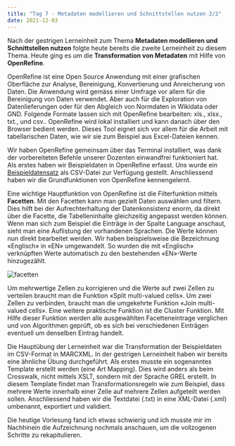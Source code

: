 ```yaml
---
title: "Tag 7 - Metadaten modellieren und Schnittstellen nutzen 2/2"
date: 2021-12-03
---
```


Nach der gestrigen Lerneinheit zum Thema **Metadaten modellieren und Schnittstellen nutzen** folgte heute bereits die zweite Lerneinheit zu diesem Thema. Heute ging es um die **Transformation von Metadaten** mit Hilfe von **OpenRefine**.

OpenRefine ist eine Open Source Anwendung mit einer grafischen Oberfläche zur Analyse, Bereinigung, Konvertierung und Anreicherung von Daten. Die Anwendung wird gemäss einer Umfrage vor allem für die Bereinigung von Daten verwendet. Aber auch für die Exploration von Datenlieferungen oder für den Abgleich von Normdaten in Wikidata oder GND. Folgende Formate lassen sich mit OpenRefine bearbeiten: xls., xlsx., txt., und csv.. OpenRefine wird lokal installiert und kann danach über den Browser bedient werden. Dieses Tool eignet sich vor allem für die Arbeit mit tabellarischen Daten, wie wir sie zum Beispiel aus Excel-Dateien kennen. 

Wir haben OpenRefine gemeinsam über das Terminal installiert, was dank der vorbereiteten Befehle unserer Dozenten einwandfrei funktioniert hat. Als erstes haben wir Beispieldaten in OpenRefine erfasst. Uns wurde ein [Beispieldatensatz]( https://raw.githubusercontent.com/LibraryCarpentry/lc-open-refine/gh-pages/data/doaj-article-sample.csv) als CSV-Datei zur Verfügung gestellt. Anschliessend haben wir die Grundfunktionen von OpenRefine kennengelernt. 

Eine wichtige Hauptfunktion von OpenRefine ist die Filterfunktion mittels **Facetten**. Mit den Facetten kann man gezielt Daten auswählen und filtern. Dies hilft bei der Aufrechterhaltung der Datenkonsistenz enorm, da direkt über die Facette, die Tabelleninhalte gleichzeitig angepasst werden können. Wenn man sich zum Beispiel die Einträge in der Spalte Language anschaut, sieht man eine Auflistung der vorhandenen Sprachen. Die Werte können nun direkt bearbeitet werden. Wir haben beispielsweise die Bezeichnung «Englisch» in «EN» umgewandelt. So wurden die mit «Englisch» verknüpften Werte automatisch zu den bestehenden «EN»-Werte hinzugezählt.

![facetten](https://user-images.githubusercontent.com/79304830/149305220-13b179e2-6e8a-4e96-b47c-d5df0a0542e5.png)

Um mehrwertige Zellen zu korrigieren und die Werte auf zwei Zellen zu verteilen braucht man die Funktion «Split multi-valued cells». Um zwei Zellen zu verbinden, braucht man die umgekehrte Funktion «Join multi-valued cells». Eine weitere praktische Funktion ist die Cluster Funktion. Mit Hilfe dieser Funktion werden alle ausgewählten Facetteneintrage verglichen und von Algorithmen geprüft, ob es sich bei verschiedenen Einträgen eventuell um denselben Eintrag handelt. 

Die Hauptübung der Lerneinheit war die Transformation der Beispieldaten im CSV-Format in MARCXML. In der gestrigen Lerneinheit haben wir bereits eine ähnliche Übung durchgeführt. Als erstes musste ein sogenanntes Template erstellt werden (eine Art Mapping). Dies wird anders als beim Crosswalk, nicht mittels XSLT, sondern mit der Sprache GREL erstellt. In diesem Template findet man Transformationsregeln wie zum Beispiel, dass mehrere Werte innerhalb einer Zelle auf mehrere Zellen aufgeteilt werden sollen. Anschliessend haben wir die Textdatei (.txt) in eine XML-Datei (.xml) umbenannt, exportiert und validiert. 

Die heutige Vorlesung fand ich etwas schwierig und ich musste mir im Nachhinein die Aufzeichnung nochmals anschauen, um die vollzogenen Schritte zu rekapitulieren. 

